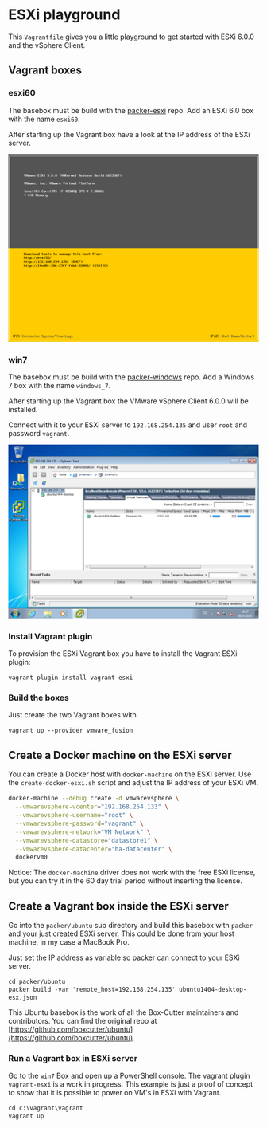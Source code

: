 # ESXi playground

This `Vagrantfile` gives you a little playground to get started with ESXi 6.0.0 and the vSphere Client.

## Vagrant boxes

### esxi60

The basebox must be build with the [packer-esxi](https://github.com/StefanScherer/packer-esxi) repo.
Add an ESXi 6.0 box with the name `esxi60`.

After starting up the Vagrant box have a look at the IP address of the ESXi server.

![esxi60](images/esxi55.png)

### win7

The basebox must be build with the [packer-windows](https://github.com/StefanScherer/packer-windows) repo.
Add a Windows 7 box with the name `windows_7`.

After starting up the Vagrant box the VMware vSphere Client 6.0.0 will be installed.

Connect with it to your ESXi server to `192.168.254.135` and user `root` and password `vagrant`.

![win7](images/win7.png)

### Install Vagrant plugin

To provision the ESXi Vagrant box you have to install the Vagrant ESXi plugin:

```
vagrant plugin install vagrant-esxi
```

### Build the boxes

Just create the two Vagrant boxes with

```
vagrant up --provider vmware_fusion
```

## Create a Docker machine on the ESXi server

You can create a Docker host with `docker-machine` on the ESXi server.
Use the `create-docker-esxi.sh` script and adjust the IP address of your ESXi VM.

```bash
docker-machine --debug create -d vmwarevsphere \
  --vmwarevsphere-vcenter="192.168.254.133" \
  --vmwarevsphere-username="root" \
  --vmwarevsphere-password="vagrant" \
  --vmwarevsphere-network="VM Network" \
  --vmwarevsphere-datastore="datastore1" \
  --vmwarevsphere-datacenter="ha-datacenter" \
  dockervm0
```

Notice: The `docker-machine` driver does not work with the free ESXi license,
but you can try it in the 60 day trial period without inserting the license.

## Create a Vagrant box inside the ESXi server

Go into the `packer/ubuntu` sub directory and build this basebox with `packer` and your just created ESXi server. This could be done from your host machine, in my case a MacBook Pro.

Just set the IP address as variable so packer can connect to your ESXi server.

```
cd packer/ubuntu
packer build -var 'remote_host=192.168.254.135' ubuntu1404-desktop-esx.json
```

This Ubuntu basebox is the work of all the Box-Cutter maintainers and contributors. You can find the original repo at [https://github.com/boxcutter/ubuntu](https://github.com/boxcutter/ubuntu).

### Run a Vagrant box in ESXi server

Go to the `win7` Box and open up a PowerShell console. The vagrant plugin `vagrant-esxi` is a work in progress. This example is just a proof of concept to show that it is possible to power on VM's in ESXi with Vagrant.

```
cd c:\vagrant\vagrant
vagrant up
```
